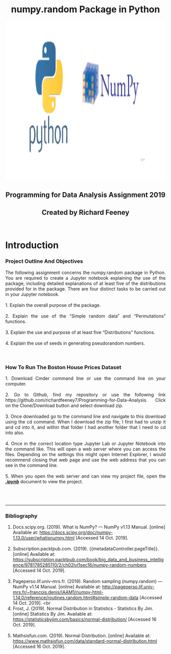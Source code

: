 <h1 align ="center">numpy.random Package in Python</h1>

<p align ="center"><img src="images/numpy.png" alt="Houses" width="700" height="500" title="Numpy"/></p>

<h2 align ="center">Programming for Data Analysis Assignment 2019</h2>
<h2 align ="center">Created by Richard Feeney</h2>
<br>

# Introduction

### Project Outline And Objectives
<div align="justify"> The following assignment concerns the numpy.random package in Python. You are
required to create a Jupyter notebook explaining the use of the package, including
detailed explanations of at least five of the distributions provided for in the package.
There are four distinct tasks to be carried out in your Jupyter notebook.
</div><br>

<div align="justify">
1. Explain the overall purpose of the package.<br><br>
2. Explain the use of the “Simple random data” and “Permutations” functions.<br><br>
3. Explain the use and purpose of at least five “Distributions” functions.<br><br>
4. Explain the use of seeds in generating pseudorandom numbers.
</div>
<br><br>

### How To Run The Boston House Prices Dataset
<div align="justify">
1. Download Cmder command line or use the command line on your computer.<br><br>
2. Go to Github, find my repository or use the following link https://github.com/richardfeeney7/Programming-for-Data-Analysis. Click on the Clone/Download button and select download zip. <br><br>
3. Once downloaded go to the command line and navigate to this  download using the cd command. When I download the zip file, I first had to unzip it and cd into it, and within that folder I had another folder that I need to cd into also.<br><br>
4. Once in the correct location type Jupyter Lab or Jupyter Notebook into the command like. This will open a web server where you can access the files. Depending on the settings this might open Internet Explorer, I would recommend closing that web page and use the web address that you can see in the command line. <br><br>
5. When you open the web server and can view my project file, open the <u><b><i>.ipynb</i></b></u> document to view the project. <br><br>
<br><br>
</div>
<hr>

### Bibliography

1. Docs.scipy.org. (2019). What is NumPy? — NumPy v1.13 Manual. [online] Available at: https://docs.scipy.org/doc/numpy-1.13.0/user/whatisnumpy.html [Accessed 14 Oct. 2019]. <br><br>
2. Subscription.packtpub.com. (2019). {{metadataController.pageTitle}}. [online] Available at: https://subscription.packtpub.com/book/big_data_and_business_intelligence/9781785285110/2/ch02lvl1sec16/numpy-random-numbers [Accessed 14 Oct. 2019]. <br><br>
3. Pageperso.lif.univ-mrs.fr. (2019). Random sampling (numpy.random) — NumPy v1.14 Manual. [online] Available at: http://pageperso.lif.univ-mrs.fr/~francois.denis/IAAM1/numpy-html-1.14.0/reference/routines.random.html#simple-random-data [Accessed 14 Oct. 2019]. <br<br>
4. Frost, J. (2019). Normal Distribution in Statistics - Statistics By Jim. [online] Statistics By Jim. Available at: https://statisticsbyjim.com/basics/normal-distribution/ [Accessed 16 Oct. 2019]. <br><br>
5. Mathsisfun.com. (2019). Normal Distribution. [online] Available at: https://www.mathsisfun.com/data/standard-normal-distribution.html [Accessed 16 Oct. 2019].




